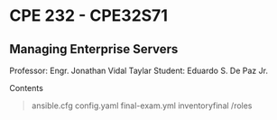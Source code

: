 # **CPE 232 - CPE32S71**
## **Managing Enterprise Servers**

Professor: Engr. Jonathan Vidal Taylar
Student: Eduardo S. De Paz Jr.

Contents
> ansible.cfg
> config.yaml
> final-exam.yml
> inventoryfinal
> /roles

